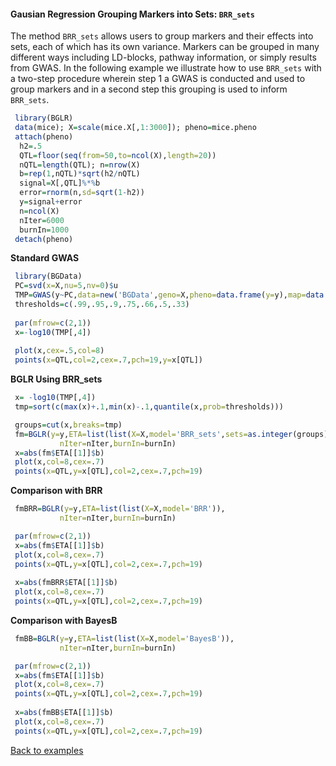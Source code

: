 #### Gausian Regression Grouping Markers into Sets: `BRR_sets`

The method `BRR_sets` allows users to group markers and their effects into sets, each of which has its own variance. Markers can be 
grouped in many different ways including LD-blocks, pathway information, or simply results from GWAS. In the following example we illustrate
how to use `BRR_sets`  with a two-step procedure wherein step 1 a GWAS is conducted and used to group markers and in a second step this grouping
is used to inform `BRR_sets`.

```R
 library(BGLR)
 data(mice); X=scale(mice.X[,1:3000]); pheno=mice.pheno
 attach(pheno)
  h2=.5
  QTL=floor(seq(from=50,to=ncol(X),length=20))
  nQTL=length(QTL); n=nrow(X)
  b=rep(1,nQTL)*sqrt(h2/nQTL)
  signal=X[,QTL]%*%b
  error=rnorm(n,sd=sqrt(1-h2))
  y=signal+error
  n=ncol(X)
  nIter=6000
  burnIn=1000
 detach(pheno)
```
 
**Standard GWAS**
```R
 library(BGData)
 PC=svd(x=X,nu=5,nv=0)$u
 TMP=GWAS(y~PC,data=new('BGData',geno=X,pheno=data.frame(y=y),map=data.frame()),method='lm')
 thresholds=c(.99,.95,.9,.75,.66,.5,.33)
 
 par(mfrow=c(2,1))
 x=-log10(TMP[,4])
 
 plot(x,cex=.5,col=8)
 points(x=QTL,col=2,cex=.7,pch=19,y=x[QTL])
```

**BGLR Using BRR_sets**
```R
 x= -log10(TMP[,4])
 tmp=sort(c(max(x)+.1,min(x)-.1,quantile(x,prob=thresholds)))

 groups=cut(x,breaks=tmp)
 fm=BGLR(y=y,ETA=list(list(X=X,model='BRR_sets',sets=as.integer(groups))),
           nIter=nIter,burnIn=burnIn)
 x=abs(fm$ETA[[1]]$b)
 plot(x,col=8,cex=.7)
 points(x=QTL,y=x[QTL],col=2,cex=.7,pch=19)

```


**Comparison with BRR**
```R
 fmBRR=BGLR(y=y,ETA=list(list(X=X,model='BRR')),
           nIter=nIter,burnIn=burnIn)

 par(mfrow=c(2,1))
 x=abs(fm$ETA[[1]]$b)
 plot(x,col=8,cex=.7)
 points(x=QTL,y=x[QTL],col=2,cex=.7,pch=19)
 
 x=abs(fmBRR$ETA[[1]]$b)
 plot(x,col=8,cex=.7)
 points(x=QTL,y=x[QTL],col=2,cex=.7,pch=19)

```

**Comparison with BayesB**
```R
 fmBB=BGLR(y=y,ETA=list(list(X=X,model='BayesB')),
           nIter=nIter,burnIn=burnIn)

 par(mfrow=c(2,1))
 x=abs(fm$ETA[[1]]$b)
 plot(x,col=8,cex=.7)
 points(x=QTL,y=x[QTL],col=2,cex=.7,pch=19)
 
 x=abs(fmBB$ETA[[1]]$b)
 plot(x,col=8,cex=.7)
 points(x=QTL,y=x[QTL],col=2,cex=.7,pch=19)

```

[Back to examples](https://github.com/gdlc/BGLR-R/blob/master/README.md)
